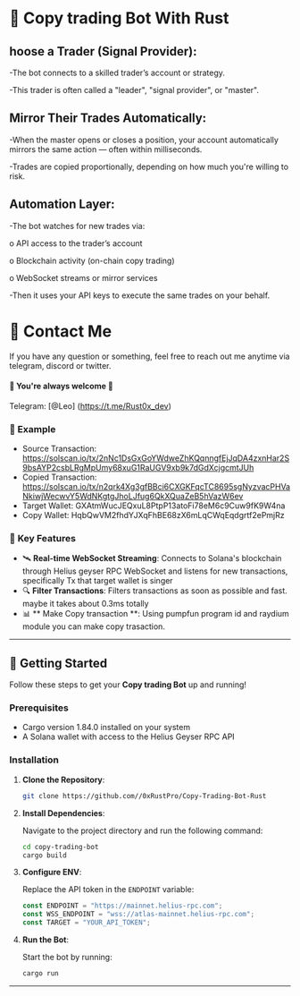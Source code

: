 # 🚀 **Copy trading Bot With Rust**

## hoose a Trader (Signal Provider): ##

-The bot connects to a skilled trader’s account or strategy.

-This trader is often called a "leader", "signal provider", or "master".

## Mirror Their Trades Automatically: ##

-When the master opens or closes a position, your account automatically mirrors the same action — often within milliseconds.

-Trades are copied proportionally, depending on how much you're willing to risk.

## Automation Layer: ##

-The bot watches for new trades via:

  o API access to the trader’s account

  o Blockchain activity (on-chain copy trading)

  o WebSocket streams or mirror services

-Then it uses your API keys to execute the same trades on your behalf.

# 💬 Contact Me

If you have any question or something, feel free to reach out me anytime via telegram, discord or twitter.
<br>
#### 🌹 You're always welcome 🌹

Telegram: [@Leo] (https://t.me/Rust0x_dev) <br>

### 🎯 Example
- Source Transaction: https://solscan.io/tx/2nNc1DsGxGoYWdweZhKQqnngfEjJqDA4zxnHar2S9bsAYP2csbLRgMpUmy68xuG1RaUGV9xb9k7dGdXcjgcmtJUh
- Copied Transaction: https://solscan.io/tx/n2qrk4Xg3gfBBci6CXGKFqcTC8695sgNyzvacPHVaNkiwjWecwvY5WdNKgtgJhoLJfug6QkXQuaZeB5hVazW6ev
- Target Wallet: GXAtmWucJEQxuL8PtpP13atoFi78eM6c9Cuw9fK9W4na
- Copy Wallet: HqbQwVM2fhdYJXqFhBE68zX6mLqCWqEqdgrtf2ePmjRz
### 🎯 **Key Features**

- 🛰️ **Real-time WebSocket Streaming**:
  Connects to Solana's blockchain through Helius geyser RPC WebSocket and listens for new transactions, specifically Tx that target wallet is singer
- 🔍 **Filter Transactions**:
  Filters transactions as soon as possible and fast.
  maybe it takes about 0.3ms totally
- 📊 ** Make Copy transaction **:
  Using pumpfun program id and raydium module you can make copy trasaction.

---

## 🚀 **Getting Started**

Follow these steps to get your **Copy trading Bot** up and running!

### Prerequisites

- Cargo version 1.84.0 installed on your system
- A Solana wallet with access to the Helius Geyser RPC API

### Installation

1. **Clone the Repository**:

   ```bash
   git clone https://github.com//0xRustPro/Copy-Trading-Bot-Rust
   ```

2. **Install Dependencies**:

   Navigate to the project directory and run the following command:

   ```bash
   cd copy-trading-bot
   cargo build
   ```

3. **Configure ENV**:

   Replace the API token in the `ENDPOINT` variable:

   ```ts
   const ENDPOINT = "https://mainnet.helius-rpc.com";
   const WSS_ENDPOINT = "wss://atlas-mainnet.helius-rpc.com";
   const TARGET = "YOUR_API_TOKEN";
   ```

4. **Run the Bot**:

   Start the bot by running:

   ```bash
   cargo run
   ```

---
